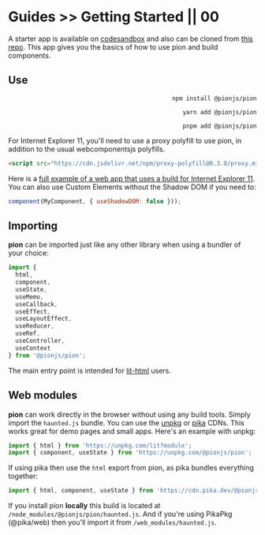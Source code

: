 # Guides >> Getting Started || 00

A starter app is available on [codesandbox](https://codesandbox.io/s/github/pionjs/pion-starter-app/tree/master/) and also can be cloned from [this repo](https://github.com/pionjs/pion-starter-app). This app gives you the basics of how to use pion and build components.

## Use

<code-tabs collection="package-managers" default-tab="npm" align="end">

```shell tab npm
npm install @pionjs/pion
```

```shell tab yarn
yarn add @pionjs/pion
```

```shell tab pnpm
pnpm add @pionjs/pion
```

</code-tabs>

For Internet Explorer 11, you'll need to use a proxy polyfill to use pion, in addition to the usual webcomponentsjs polyfills.

```html
<script src="https://cdn.jsdelivr.net/npm/proxy-polyfill@0.3.0/proxy.min.js"></script>
```

Here is a [full example of a web app that uses a build for Internet Explorer 11](https://github.com/crisward/haunted-ie11). You can also use Custom Elements without the Shadow DOM if you need to:

```js
component(MyComponent, { useShadowDOM: false }));
```

## Importing

**pion** can be imported just like any other library when using a bundler of your choice:

```js
import {
  html,
  component,
  useState,
  useMemo,
  useCallback,
  useEffect,
  useLayoutEffect,
  useReducer,
  useRef,
  useController,
  useContext
} from '@pionjs/pion';
```

The main entry point is intended for [lit-html](https://github.com/Polymer/lit-html) users.

## Web modules

**pion** can work directly in the browser without using any build tools. Simply import the `haunted.js` bundle. You can use the [unpkg](https://unpkg.com/) or [pika](https://www.pika.dev/cdn) CDNs. This works great for demo pages and small apps. Here's an example with unpkg:

```js
import { html } from 'https://unpkg.com/lit?module';
import { component, useState } from 'https://unpkg.com/@pionjs/pion';
```

If using pika then use the `html` export from pion, as pika bundles everything together:

```js
import { html, component, useState } from 'https://cdn.pika.dev/@pionjs/pion';
```

If you install pion **locally** this build is located at `/node_modules/@pionjs/pion/haunted.js`. And if you're using PikaPkg (@pika/web) then you'll import it from `/web_modules/haunted.js`.
